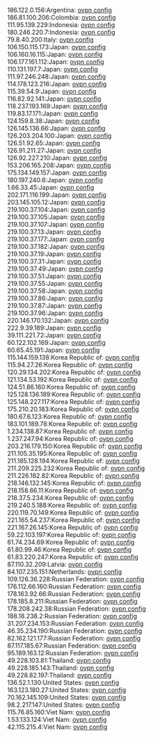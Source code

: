 186.122.0.156:Argentina: [ovpn config](vpn/186_122_0_156.ovpn)  
186.81.100.206:Colombia: [ovpn config](vpn/186_81_100_206.ovpn)  
111.95.139.229:Indonesia: [ovpn config](vpn/111_95_139_229.ovpn)  
180.246.220.7:Indonesia: [ovpn config](vpn/180_246_220_7.ovpn)  
79.8.40.200:Italy: [ovpn config](vpn/79_8_40_200.ovpn)  
106.150.115.173:Japan: [ovpn config](vpn/106_150_115_173.ovpn)  
106.160.16.115:Japan: [ovpn config](vpn/106_160_16_115.ovpn)  
106.177.161.112:Japan: [ovpn config](vpn/106_177_161_112.ovpn)  
110.131.197.7:Japan: [ovpn config](vpn/110_131_197_7.ovpn)  
111.97.246.248:Japan: [ovpn config](vpn/111_97_246_248.ovpn)  
114.178.123.216:Japan: [ovpn config](vpn/114_178_123_216.ovpn)  
115.39.54.9:Japan: [ovpn config](vpn/115_39_54_9.ovpn)  
116.82.92.141:Japan: [ovpn config](vpn/116_82_92_141.ovpn)  
118.237.193.169:Japan: [ovpn config](vpn/118_237_193_169.ovpn)  
119.83.17.171:Japan: [ovpn config](vpn/119_83_17_171.ovpn)  
124.159.8.38:Japan: [ovpn config](vpn/124_159_8_38.ovpn)  
126.145.136.66:Japan: [ovpn config](vpn/126_145_136_66.ovpn)  
126.203.204.100:Japan: [ovpn config](vpn/126_203_204_100.ovpn)  
126.51.92.65:Japan: [ovpn config](vpn/126_51_92_65.ovpn)  
126.91.211.27:Japan: [ovpn config](vpn/126_91_211_27.ovpn)  
126.92.227.210:Japan: [ovpn config](vpn/126_92_227_210.ovpn)  
153.206.165.208:Japan: [ovpn config](vpn/153_206_165_208.ovpn)  
175.134.149.157:Japan: [ovpn config](vpn/175_134_149_157.ovpn)  
180.197.240.6:Japan: [ovpn config](vpn/180_197_240_6.ovpn)  
1.66.33.45:Japan: [ovpn config](vpn/1_66_33_45.ovpn)  
202.171.116.199:Japan: [ovpn config](vpn/202_171_116_199.ovpn)  
203.145.105.12:Japan: [ovpn config](vpn/203_145_105_12.ovpn)  
219.100.37.104:Japan: [ovpn config](vpn/219_100_37_104.ovpn)  
219.100.37.105:Japan: [ovpn config](vpn/219_100_37_105.ovpn)  
219.100.37.107:Japan: [ovpn config](vpn/219_100_37_107.ovpn)  
219.100.37.13:Japan: [ovpn config](vpn/219_100_37_13.ovpn)  
219.100.37.177:Japan: [ovpn config](vpn/219_100_37_177.ovpn)  
219.100.37.182:Japan: [ovpn config](vpn/219_100_37_182.ovpn)  
219.100.37.19:Japan: [ovpn config](vpn/219_100_37_19.ovpn)  
219.100.37.31:Japan: [ovpn config](vpn/219_100_37_31.ovpn)  
219.100.37.49:Japan: [ovpn config](vpn/219_100_37_49.ovpn)  
219.100.37.51:Japan: [ovpn config](vpn/219_100_37_51.ovpn)  
219.100.37.55:Japan: [ovpn config](vpn/219_100_37_55.ovpn)  
219.100.37.58:Japan: [ovpn config](vpn/219_100_37_58.ovpn)  
219.100.37.86:Japan: [ovpn config](vpn/219_100_37_86.ovpn)  
219.100.37.87:Japan: [ovpn config](vpn/219_100_37_87.ovpn)  
219.100.37.96:Japan: [ovpn config](vpn/219_100_37_96.ovpn)  
220.146.170.132:Japan: [ovpn config](vpn/220_146_170_132.ovpn)  
222.9.39.189:Japan: [ovpn config](vpn/222_9_39_189.ovpn)  
39.111.221.72:Japan: [ovpn config](vpn/39_111_221_72.ovpn)  
60.122.102.169:Japan: [ovpn config](vpn/60_122_102_169.ovpn)  
60.65.45.191:Japan: [ovpn config](vpn/60_65_45_191.ovpn)  
115.144.159.138:Korea Republic of: [ovpn config](vpn/115_144_159_138.ovpn)  
115.94.27.26:Korea Republic of: [ovpn config](vpn/115_94_27_26.ovpn)  
120.29.134.202:Korea Republic of: [ovpn config](vpn/120_29_134_202.ovpn)  
121.134.53.192:Korea Republic of: [ovpn config](vpn/121_134_53_192.ovpn)  
124.51.86.160:Korea Republic of: [ovpn config](vpn/124_51_86_160.ovpn)  
125.128.136.189:Korea Republic of: [ovpn config](vpn/125_128_136_189.ovpn)  
125.148.227.117:Korea Republic of: [ovpn config](vpn/125_148_227_117.ovpn)  
175.210.20.183:Korea Republic of: [ovpn config](vpn/175_210_20_183.ovpn)  
180.67.6.123:Korea Republic of: [ovpn config](vpn/180_67_6_123.ovpn)  
183.101.189.78:Korea Republic of: [ovpn config](vpn/183_101_189_78.ovpn)  
1.234.138.87:Korea Republic of: [ovpn config](vpn/1_234_138_87.ovpn)  
1.237.247.94:Korea Republic of: [ovpn config](vpn/1_237_247_94.ovpn)  
203.216.179.150:Korea Republic of: [ovpn config](vpn/203_216_179_150.ovpn)  
211.105.35.195:Korea Republic of: [ovpn config](vpn/211_105_35_195.ovpn)  
211.185.128.194:Korea Republic of: [ovpn config](vpn/211_185_128_194.ovpn)  
211.209.225.232:Korea Republic of: [ovpn config](vpn/211_209_225_232.ovpn)  
211.226.182.82:Korea Republic of: [ovpn config](vpn/211_226_182_82.ovpn)  
218.146.132.145:Korea Republic of: [ovpn config](vpn/218_146_132_145.ovpn)  
218.158.66.11:Korea Republic of: [ovpn config](vpn/218_158_66_11.ovpn)  
218.37.5.234:Korea Republic of: [ovpn config](vpn/218_37_5_234.ovpn)  
219.240.5.188:Korea Republic of: [ovpn config](vpn/219_240_5_188.ovpn)  
220.119.70.149:Korea Republic of: [ovpn config](vpn/220_119_70_149.ovpn)  
221.165.54.237:Korea Republic of: [ovpn config](vpn/221_165_54_237.ovpn)  
221.167.26.145:Korea Republic of: [ovpn config](vpn/221_167_26_145.ovpn)  
59.22.103.197:Korea Republic of: [ovpn config](vpn/59_22_103_197.ovpn)  
61.74.234.69:Korea Republic of: [ovpn config](vpn/61_74_234_69.ovpn)  
61.80.99.46:Korea Republic of: [ovpn config](vpn/61_80_99_46.ovpn)  
61.83.220.247:Korea Republic of: [ovpn config](vpn/61_83_220_247.ovpn)  
87.110.32.209:Latvia: [ovpn config](vpn/87_110_32_209.ovpn)  
84.107.235.151:Netherlands: [ovpn config](vpn/84_107_235_151.ovpn)  
109.126.36.228:Russian Federation: [ovpn config](vpn/109_126_36_228.ovpn)  
176.112.66.160:Russian Federation: [ovpn config](vpn/176_112_66_160.ovpn)  
178.163.92.66:Russian Federation: [ovpn config](vpn/178_163_92_66.ovpn)  
178.185.8.211:Russian Federation: [ovpn config](vpn/178_185_8_211.ovpn)  
178.208.242.38:Russian Federation: [ovpn config](vpn/178_208_242_38.ovpn)  
188.18.238.2:Russian Federation: [ovpn config](vpn/188_18_238_2.ovpn)  
31.207.234.153:Russian Federation: [ovpn config](vpn/31_207_234_153.ovpn)  
46.35.234.190:Russian Federation: [ovpn config](vpn/46_35_234_190.ovpn)  
82.162.121.177:Russian Federation: [ovpn config](vpn/82_162_121_177.ovpn)  
87.117.185.67:Russian Federation: [ovpn config](vpn/87_117_185_67.ovpn)  
95.189.163.12:Russian Federation: [ovpn config](vpn/95_189_163_12.ovpn)  
49.228.103.81:Thailand: [ovpn config](vpn/49_228_103_81.ovpn)  
49.228.185.143:Thailand: [ovpn config](vpn/49_228_185_143.ovpn)  
49.228.82.197:Thailand: [ovpn config](vpn/49_228_82_197.ovpn)  
136.52.1.130:United States: [ovpn config](vpn/136_52_1_130.ovpn)  
163.123.180.27:United States: [ovpn config](vpn/163_123_180_27.ovpn)  
70.162.145.109:United States: [ovpn config](vpn/70_162_145_109.ovpn)  
98.2.217.147:United States: [ovpn config](vpn/98_2_217_147.ovpn)  
115.76.85.160:Viet Nam: [ovpn config](vpn/115_76_85_160.ovpn)  
1.53.133.124:Viet Nam: [ovpn config](vpn/1_53_133_124.ovpn)  
42.115.215.4:Viet Nam: [ovpn config](vpn/42_115_215_4.ovpn)  
